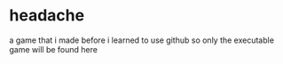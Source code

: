 # headache
 a game that i made before i learned to use github so only the executable game will be found here
